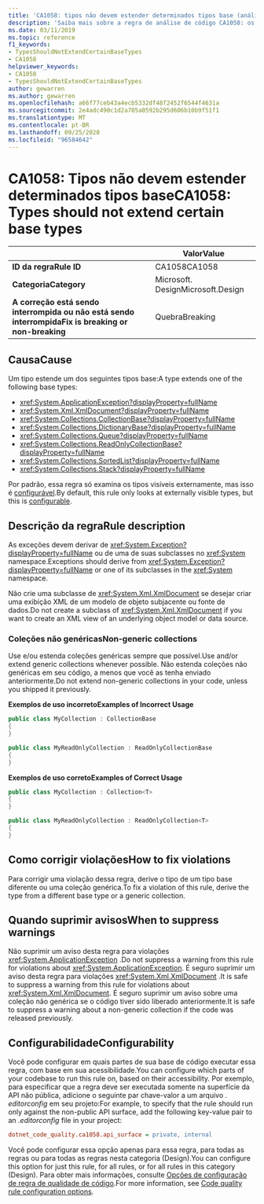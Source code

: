 ```yaml
---
title: 'CA1058: tipos não devem estender determinados tipos base (análise de código)'
description: 'Saiba mais sobre a regra de análise de código CA1058: os tipos não devem estender determinados tipos base'
ms.date: 03/11/2019
ms.topic: reference
f1_keywords:
- TypesShouldNotExtendCertainBaseTypes
- CA1058
helpviewer_keywords:
- CA1058
- TypesShouldNotExtendCertainBaseTypes
author: gewarren
ms.author: gewarren
ms.openlocfilehash: a66f77ceb43a4ecb5332df48f2452f6544f4631a
ms.sourcegitcommit: 2e4adc490c1d2a705a0592b295d606b10b9f51f1
ms.translationtype: MT
ms.contentlocale: pt-BR
ms.lasthandoff: 09/25/2020
ms.locfileid: "96584642"
---
```

# <a name="ca1058-types-should-not-extend-certain-base-types"></a><span data-ttu-id="7bc93-103">CA1058: Tipos não devem estender determinados tipos base</span><span class="sxs-lookup"><span data-stu-id="7bc93-103">CA1058: Types should not extend certain base types</span></span>

| | <span data-ttu-id="7bc93-104">Valor</span><span class="sxs-lookup"><span data-stu-id="7bc93-104">Value</span></span> |
|-|-|
| <span data-ttu-id="7bc93-105">**ID da regra**</span><span class="sxs-lookup"><span data-stu-id="7bc93-105">**Rule ID**</span></span> |<span data-ttu-id="7bc93-106">CA1058</span><span class="sxs-lookup"><span data-stu-id="7bc93-106">CA1058</span></span>|
| <span data-ttu-id="7bc93-107">**Categoria**</span><span class="sxs-lookup"><span data-stu-id="7bc93-107">**Category**</span></span> |<span data-ttu-id="7bc93-108">Microsoft. Design</span><span class="sxs-lookup"><span data-stu-id="7bc93-108">Microsoft.Design</span></span>|
| <span data-ttu-id="7bc93-109">**A correção está sendo interrompida ou não está sendo interrompida**</span><span class="sxs-lookup"><span data-stu-id="7bc93-109">**Fix is breaking or non-breaking**</span></span> |<span data-ttu-id="7bc93-110">Quebra</span><span class="sxs-lookup"><span data-stu-id="7bc93-110">Breaking</span></span>|

## <a name="cause"></a><span data-ttu-id="7bc93-111">Causa</span><span class="sxs-lookup"><span data-stu-id="7bc93-111">Cause</span></span>

<span data-ttu-id="7bc93-112">Um tipo estende um dos seguintes tipos base:</span><span class="sxs-lookup"><span data-stu-id="7bc93-112">A type extends one of the following base types:</span></span>

- <xref:System.ApplicationException?displayProperty=fullName>
- <xref:System.Xml.XmlDocument?displayProperty=fullName>
- <xref:System.Collections.CollectionBase?displayProperty=fullName>
- <xref:System.Collections.DictionaryBase?displayProperty=fullName>
- <xref:System.Collections.Queue?displayProperty=fullName>
- <xref:System.Collections.ReadOnlyCollectionBase?displayProperty=fullName>
- <xref:System.Collections.SortedList?displayProperty=fullName>
- <xref:System.Collections.Stack?displayProperty=fullName>

<span data-ttu-id="7bc93-113">Por padrão, essa regra só examina os tipos visíveis externamente, mas isso é [configurável](#configurability).</span><span class="sxs-lookup"><span data-stu-id="7bc93-113">By default, this rule only looks at externally visible types, but this is [configurable](#configurability).</span></span>

## <a name="rule-description"></a><span data-ttu-id="7bc93-114">Descrição da regra</span><span class="sxs-lookup"><span data-stu-id="7bc93-114">Rule description</span></span>

<span data-ttu-id="7bc93-115">As exceções devem derivar de <xref:System.Exception?displayProperty=fullName> ou de uma de suas subclasses no <xref:System> namespace.</span><span class="sxs-lookup"><span data-stu-id="7bc93-115">Exceptions should derive from <xref:System.Exception?displayProperty=fullName> or one of its subclasses in the <xref:System> namespace.</span></span>

<span data-ttu-id="7bc93-116">Não crie uma subclasse de <xref:System.Xml.XmlDocument> se desejar criar uma exibição XML de um modelo de objeto subjacente ou fonte de dados.</span><span class="sxs-lookup"><span data-stu-id="7bc93-116">Do not create a subclass of <xref:System.Xml.XmlDocument> if you want to create an XML view of an underlying object model or data source.</span></span>

### <a name="non-generic-collections"></a><span data-ttu-id="7bc93-117">Coleções não genéricas</span><span class="sxs-lookup"><span data-stu-id="7bc93-117">Non-generic collections</span></span>

<span data-ttu-id="7bc93-118">Use e/ou estenda coleções genéricas sempre que possível.</span><span class="sxs-lookup"><span data-stu-id="7bc93-118">Use and/or extend generic collections whenever possible.</span></span> <span data-ttu-id="7bc93-119">Não estenda coleções não genéricas em seu código, a menos que você as tenha enviado anteriormente.</span><span class="sxs-lookup"><span data-stu-id="7bc93-119">Do not extend non-generic collections in your code, unless you shipped it previously.</span></span>

<span data-ttu-id="7bc93-120">**Exemplos de uso incorreto**</span><span class="sxs-lookup"><span data-stu-id="7bc93-120">**Examples of Incorrect Usage**</span></span>

```csharp
public class MyCollection : CollectionBase
{
}

public class MyReadOnlyCollection : ReadOnlyCollectionBase
{
}
```

<span data-ttu-id="7bc93-121">**Exemplos de uso correto**</span><span class="sxs-lookup"><span data-stu-id="7bc93-121">**Examples of Correct Usage**</span></span>

```csharp
public class MyCollection : Collection<T>
{
}

public class MyReadOnlyCollection : ReadOnlyCollection<T>
{
}
```

## <a name="how-to-fix-violations"></a><span data-ttu-id="7bc93-122">Como corrigir violações</span><span class="sxs-lookup"><span data-stu-id="7bc93-122">How to fix violations</span></span>

<span data-ttu-id="7bc93-123">Para corrigir uma violação dessa regra, derive o tipo de um tipo base diferente ou uma coleção genérica.</span><span class="sxs-lookup"><span data-stu-id="7bc93-123">To fix a violation of this rule, derive the type from a different base type or a generic collection.</span></span>

## <a name="when-to-suppress-warnings"></a><span data-ttu-id="7bc93-124">Quando suprimir avisos</span><span class="sxs-lookup"><span data-stu-id="7bc93-124">When to suppress warnings</span></span>

<span data-ttu-id="7bc93-125">Não suprimir um aviso desta regra para violações <xref:System.ApplicationException> .</span><span class="sxs-lookup"><span data-stu-id="7bc93-125">Do not suppress a warning from this rule for violations about <xref:System.ApplicationException>.</span></span> <span data-ttu-id="7bc93-126">É seguro suprimir um aviso desta regra para violações <xref:System.Xml.XmlDocument> .</span><span class="sxs-lookup"><span data-stu-id="7bc93-126">It is safe to suppress a warning from this rule for violations about <xref:System.Xml.XmlDocument>.</span></span> <span data-ttu-id="7bc93-127">É seguro suprimir um aviso sobre uma coleção não genérica se o código tiver sido liberado anteriormente.</span><span class="sxs-lookup"><span data-stu-id="7bc93-127">It is safe to suppress a warning about a non-generic collection if the code was released previously.</span></span>

## <a name="configurability"></a><span data-ttu-id="7bc93-128">Configurabilidade</span><span class="sxs-lookup"><span data-stu-id="7bc93-128">Configurability</span></span>

<span data-ttu-id="7bc93-129">Você pode configurar em quais partes de sua base de código executar essa regra, com base em sua acessibilidade.</span><span class="sxs-lookup"><span data-stu-id="7bc93-129">You can configure which parts of your codebase to run this rule on, based on their accessibility.</span></span> <span data-ttu-id="7bc93-130">Por exemplo, para especificar que a regra deve ser executada somente na superfície da API não pública, adicione o seguinte par chave-valor a um arquivo *. editorconfig* em seu projeto:</span><span class="sxs-lookup"><span data-stu-id="7bc93-130">For example, to specify that the rule should run only against the non-public API surface, add the following key-value pair to an *.editorconfig* file in your project:</span></span>

```ini
dotnet_code_quality.ca1058.api_surface = private, internal
```

<span data-ttu-id="7bc93-131">Você pode configurar essa opção apenas para essa regra, para todas as regras ou para todas as regras nesta categoria (Design).</span><span class="sxs-lookup"><span data-stu-id="7bc93-131">You can configure this option for just this rule, for all rules, or for all rules in this category (Design).</span></span> <span data-ttu-id="7bc93-132">Para obter mais informações, consulte [Opções de configuração de regra de qualidade de código](../code-quality-rule-options.md).</span><span class="sxs-lookup"><span data-stu-id="7bc93-132">For more information, see [Code quality rule configuration options](../code-quality-rule-options.md).</span></span>

